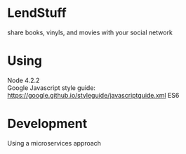 # LendStuff
share books, vinyls, and movies with your social network

# Using
Node 4.2.2 </br>
Google Javascript style guide: https://google.github.io/styleguide/javascriptguide.xml
ES6

# Development
Using a microservices approach </br>
